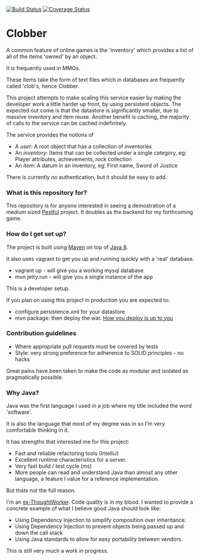 [![Build Status](https://travis-ci.org/tsmarsh/Clobber.svg?branch=master)](https://travis-ci.org/tsmarsh/Clobber) [![Coverage Status](https://coveralls.io/repos/github/tsmarsh/Clobber/badge.svg?branch=master)](https://coveralls.io/github/tsmarsh/Clobber?branch=master)

# Clobber #

A common feature of online games is the 'inventory' which provides a
list of all of the items 'owned' by an object.

It is frequently used in MMOs.

These items take the form of text files which in databases are
frequently called 'clob's, hence Clobber. 

This project attempts to make scaling this service easier by making
the developer work a little harder up front, by using persistent
objects. The expected out come is that the datastore is significantly
smaller, due to massive inventory and item reuse. Another benefit is
caching, the majority of calls to the service can be cached
indefinitely.

The service provides the notions of

* A _user_: A root object that has a collection of inventories
* An _inventory_: Items that can be collected under a single category,
  eg: Player attributes, achievements, rock collection
* An _item_: A datum in an inventory, eg: First name, Sword of Justice

There is currently no authentication, but it should be easy to add.

### What is this repository for? ###

This repository is for anyone interested in seeing a demostration of a
medium sized
[Pestful](http://tailoredshapes.com/blog/2013/04/21/pest/) project. It
doubles as the backend for my forthcoming game.

### How do I get set up? ###

The project is built using [Maven](http://maven.apache.org/) on top of
[Java 8](http://www.oracle.com/technetwork/java/javase/overview/java8-2100321.html).

It also uses vagrant to get you up and running quickly with a 'real'
database.

* vagrant up - will give you a working mysql database
* mvn jetty:run - will give you a single instance of the app

This is a developer setup.

If you plan on using this project in production you are expected to:

* configure persistence.xml for your datastore
* mvn package: then deploy the war.
  [How you deploy is up to you](http://martinfowler.com/bliki/ContinuousDelivery.html)

### Contribution guidelines ###

* Where appropriate pull requests must be covered by tests
* Style: very strong preference for adherence to SOLID principles - no
  hacks

Great pains have been taken to make the code as modular and isolated
as pragmatically possible.

### Why Java? ###

Java was the first language I used in a job where my title included
the word 'software'.

It is also the language that most of my degree was in so I'm very
comfortable thinking in it.

It has strengths that interested me for this project:

* Fast and reliable refactoring tools (IntelliJ)
* Excellent runtime characteristics for a server.
* Very fast build / test cycle (ms)
* More people can read and understand Java than almost any other
  language, a feature I value for a reference implementation.

But thats not the full reason.

I'm an [ex-ThoughtWorker](http://thoughtworks.com). Code quality is in
my blood. I wanted to provide a concrete example of what I believe
good Java should look like:

* Using Dependency Injection to simplify composition over inheritance.
* Using Dependency Injection to prevent objects being passed up and
  down the call stack
* Using Java standards to allow for easy portability between vendors.

This is still very much a work in progress.




